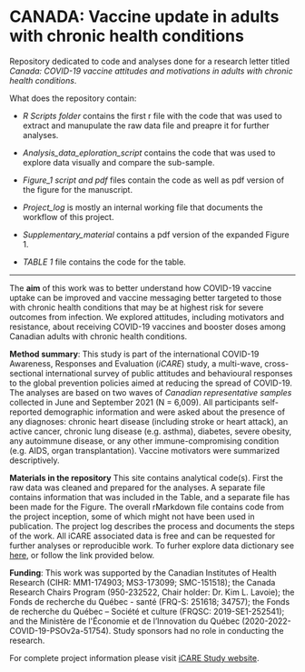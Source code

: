 # CANADA: Vaccine update in adults with chronic health conditions

Repository dedicated to code and analyses done for a research letter titled *Canada: COVID-19 vaccine attitudes and motivations in adults with chronic health conditions*.

What does the repository contain:

* *R Scripts folder* contains the first r file with the code that was used to extract and manupulate the raw data file and preapre it for further analyses.

* *Analysis_data_eploration_script* contains the code that was used to explore data visually and compare the sub-sample.

* *Figure_1 script and pdf* files contain the code as well as pdf version of the figure for the manuscript.

* *Project_log* is mostly an internal working file that documents the workflow of this project.

* *Supplementary_material* contains a pdf version of the expanded Figure 1.

* *TABLE 1* file contains the code for the table.

***

The **aim** of this work was to better understand how COVID-19 vaccine uptake can be improved and vaccine messaging better targeted to those with chronic health conditions that may be at highest risk for severe outcomes from infection. We explored attitudes, including motivators and resistance, about receiving COVID-19 vaccines and booster doses among Canadian adults with chronic health conditions.

**Method summary**: This study is part of the international COVID-19 Awareness, Responses and Evaluation (*iCARE*) study, a multi-wave, cross-sectional international survey of public attitudes and behavioural responses to the global prevention policies aimed at reducing the spread of COVID-19. The analyses are based on two waves of *Canadian representative samples* collected in June and September 2021 (N = 6,009). All participants self-reported demographic information and were asked about the presence of any diagnoses: chronic heart disease (including stroke or heart attack), an active cancer, chronic lung disease (e.g. asthma), diabetes, severe obesity, any autoimmune disease, or any other immune-compromising condition (e.g. AIDS, organ transplantation). Vaccine motivators were summarized descriptively. 

**Materials in the repository** This site contains analytical code(s). First the raw data was cleaned and prepared for the analyses. A separate file contains information that was included in the Table, and a separate file has been made for the Figure. The overall rMarkdown file contains code from the project inception, some of which might not have been used in publication. The project log describes the process and documents the steps of the work. All iCARE associated data is free and can be requested for further analyses or reproducible work. To furher explore data dictionary see [here](https://osf.io/nswcm/), or follow the link provided below.


**Funding**: This work was supported by the Canadian Institutes of Health Research (CIHR: MM1-174903; MS3-173099; SMC-151518); the Canada Research Chairs Program (950-232522, Chair holder: Dr. Kim L. Lavoie); the Fonds de recherche du Québec - santé (FRQ-S: 251618; 34757); the Fonds de recherche du Québec – Société et culture (FRQSC: 2019-SE1-252541); and the Ministère de l'Économie et de l’Innovation du Québec (2020-2022-COVID-19-PSOv2a-51754). Study sponsors had no role in conducting the research. 

For complete project information please visit [iCARE Study website](http://www.icarestudy.com/).
